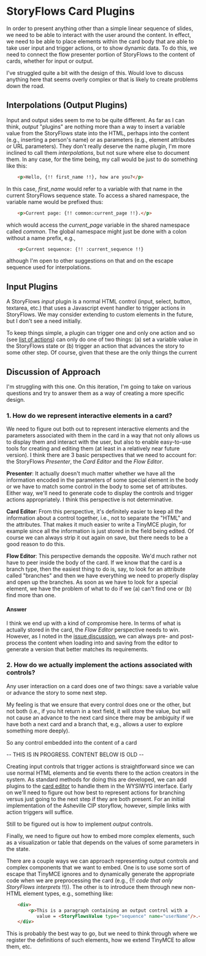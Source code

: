 # StoryFlows Card Plugins

In order to present anything other than a simple linear sequence of slides, we need to be able to interact with the user around the content. In effect, we need to be able to place elements within the card body that are able to take user input and trigger actions, or to show dynamic data. To do this, we need to connect the flow presenter portion of StoryFlows to the content of cards, whether for input or output.

I've struggled quite a bit with the design of this. Would love to discuss anything here that seems overly complex or that is likely to create problems down the road.

## Interpolations (Output Plugins)

Input and output sides seem to me to be quite different. As far as I can think, _output_ "plugins" are nothing more than a way to insert a variable value from the StoryFlows state into the HTML, perhaps into the content (e.g., inserting a person's name) or as parameters (e.g., element attributes or URL parameters). They don't really deserve the name plugin, I'm more inclined to call them _interpolations_, but not sure where else to document them. In any case, for the time being, my call would be just to do something like this:
```html
    <p>Hello, {!! first_name !!}, how are you?</p>
```
In this case, _first_name_ would refer to a variable with that name in the current StoryFlows sequence state. To access a shared namespace, the variable name would be prefixed thus:
```html
    <p>Current page: {!! common:current_page !!}.</p>
```
which would access the _current_page_ variable in the shared namespace called _common_. The global namespace might just be done with a colon without a name prefix, e.g.,
```html
    <p>Current sequence: {!! :current_sequence !!}
```
although I'm open to other suggestions on that and on the escape sequence used for interpolations.

## Input Plugins

A StoryFlows _input_ plugin is a normal HTML control (input, select, button, textarea, etc.) that uses a Javascript event handler to trigger actions in StoryFlows. We may consider extending to custom elements in the future, but I don't see a need initially.

To keep things simple, a plugin can trigger one and only one action and so (see [list of actions](flow.md#list-of-actions)) can only do one of two things: (a) set a variable value in the StoryFlows state or (b) trigger an action that advances the story to some other step. Of course, given that these are the only things the current 






## Discussion of Approach

I'm struggling with this one.  On this iteration, I'm going to take on various questions and try to answer them as a way of creating a more specific design.

### 1. How do we represent interactive elements in a card?
We need to figure out both out to represent interactive elements and the parameters associated with them in the card in a way that not only allows us to display them and interact with the user, but also to enable easy-to-use tools for creating and editing them (at least in a relatively near future version). I think there are 3 basic perspectives that we need to account for: the StoryFlows _Presenter_, the _Card Editor_ and the _Flow Editor_.

__Presenter__: It actually doesn't much matter whether we have all the information encoded in the parameters of some special element in the body or we have to match some control in the body to some set of attributes. Either way, we'll need to generate code to display the controls and trigger actions appropriately. I think this perspective is not determinative.

__Card Editor__: From this perspective, it's definitely easier to keep all the information about a control together, i.e., not to separate the "HTML" and the attributes. That makes it much easier to write a TinyMCE plugin, for example since all the information is just stored in the field being edited. Of course we can always strip it out again on save, but there needs to be a good reason to do this.

__Flow Editor__: This perspective demands the opposite. We'd much rather not have to peer inside the body of the card. If we know that the card is a branch type, then the easiest thing to do is, say, to look for an attribute called "branches" and then we have everything we need to properly display and open up the branches. As soon as we have to look for a special element, we have the problem of what to do if we (a) can't find one or (b) find more than one.

#### Answer
I think we end up with a kind of compromise here. In terms of what is actually stored in the card, the _Flow Editor_ perspective needs to win. However, as I noted in the [issue discussion](https://github.com/DemocracyApps/storyflows/issues/1), we can always pre- and post-process the content when loading into and saving from the editor to generate a version that better matches its requirements.

### 2. How do we actually implement the actions associated with controls?
Any user interaction on a card does one of two things: save a variable value or advance the story to some next step.

My feeling is that we ensure that every control does one or the other, but not both (i.e., if you hit return in a text field, it will store the value, but will not cause an advance to the next card since there may be ambiguity if we have both a next card and a branch that, e.g., allows a user to explore something more deeply).

So any control embedded into the content of a card

-- THIS IS IN PROGRESS. CONTENT BELOW IS OLD -- 

Creating input controls that trigger actions is straightforward since we can use normal HTML elements and tie events there to the action creators in the system. As standard methods for doing this are developed, we can add plugins to the [card editor](cardeditor) to handle them in the WYSIWYG interface. Early on we'll need to figure out how best to represent actions for branching versus just going to the next step if they are both present. For an initial implementation of the Asheville CIP storyflow, however, simple links with action triggers will suffice.

Still to be figured out is how to implement _output_ controls. 

Finally, we need to figure out how to embed more complex elements, such as a visualization or table that depends on the values of some parameters in the state.

There are a couple ways we can approach representing output controls and complex components that we want to embed. One is to use some sort of escape that TinyMCE ignores and to dynamically generate the appropriate code when we are preprocessing the card (e.g., {!! _code that only StoryFlows interprets_ !!}). The other is to introduce them through new non-HTML element types, e.g., something like:

```html
    <div>
        <p>This is a paragraph containing an output control with a 
           value = <StoryFlowsValue type="sequence" name="userName"/>.</p>
    </div>
```
This is probably the best way to go, but we need to think through where we register the definitions of such elements, how we extend TinyMCE to allow them, etc.

